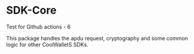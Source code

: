 # SDK-Core

Test for Github actions - 6

This package handles the apdu request, cryptography and some common logic for other CoolWalletS SDKs.
